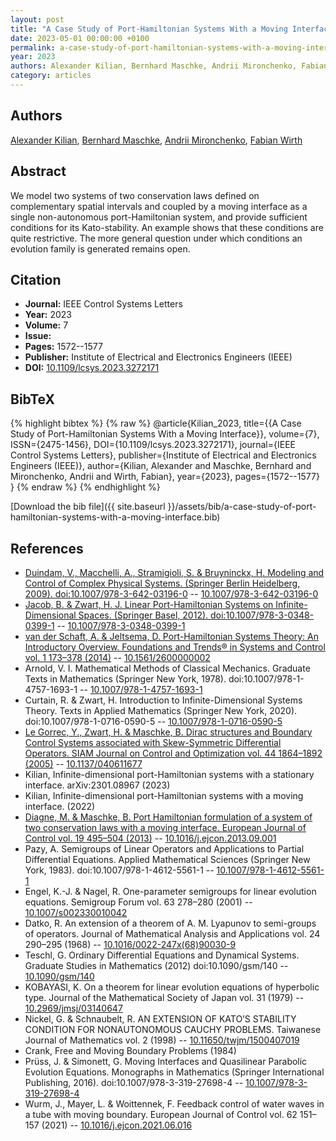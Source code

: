 ```yaml
---
layout: post
title: "A Case Study of Port-Hamiltonian Systems With a Moving Interface"
date: 2023-05-01 00:00:00 +0100
permalink: a-case-study-of-port-hamiltonian-systems-with-a-moving-interface
year: 2023
authors: Alexander Kilian, Bernhard Maschke, Andrii Mironchenko, Fabian Wirth
category: articles
---
```

 
## Authors
[Alexander Kilian](authors/alexander-kilian), [Bernhard Maschke](authors/bernhard-maschke), [Andrii Mironchenko](authors/andrii-mironchenko), [Fabian Wirth](authors/fabian-wirth)
 
## Abstract
We model two systems of two conservation laws defined on complementary spatial intervals and coupled by a moving interface as a single non-autonomous port-Hamiltonian system, and provide sufficient conditions for its Kato-stability. An example shows that these conditions are quite restrictive. The more general question under which conditions an evolution family is generated remains open.
 
## Citation
- **Journal:** IEEE Control Systems Letters
- **Year:** 2023
- **Volume:** 7
- **Issue:** 
- **Pages:** 1572--1577
- **Publisher:** Institute of Electrical and Electronics Engineers (IEEE)
- **DOI:** [10.1109/lcsys.2023.3272171](https://doi.org/10.1109/lcsys.2023.3272171)
 
## BibTeX
{% highlight bibtex %}
{% raw %}
@article{Kilian_2023,
  title={{A Case Study of Port-Hamiltonian Systems With a Moving Interface}},
  volume={7},
  ISSN={2475-1456},
  DOI={10.1109/lcsys.2023.3272171},
  journal={IEEE Control Systems Letters},
  publisher={Institute of Electrical and Electronics Engineers (IEEE)},
  author={Kilian, Alexander and Maschke, Bernhard and Mironchenko, Andrii and Wirth, Fabian},
  year={2023},
  pages={1572--1577}
}
{% endraw %}
{% endhighlight %}
 
[Download the bib file]({{ site.baseurl }}/assets/bib/a-case-study-of-port-hamiltonian-systems-with-a-moving-interface.bib)
 
## References
- [Duindam, V., Macchelli, A., Stramigioli, S. & Bruyninckx, H. Modeling and Control of Complex Physical Systems. (Springer Berlin Heidelberg, 2009). doi:10.1007/978-3-642-03196-0](modeling-and-control-of-complex-physical-systems) -- [10.1007/978-3-642-03196-0](https://doi.org/10.1007/978-3-642-03196-0)
- [Jacob, B. & Zwart, H. J. Linear Port-Hamiltonian Systems on Infinite-Dimensional Spaces. (Springer Basel, 2012). doi:10.1007/978-3-0348-0399-1](linear-port-hamiltonian-systems-on-infinite-dimensional-spaces) -- [10.1007/978-3-0348-0399-1](https://doi.org/10.1007/978-3-0348-0399-1)
- [van der Schaft, A. & Jeltsema, D. Port-Hamiltonian Systems Theory: An Introductory Overview. Foundations and Trends® in Systems and Control vol. 1 173–378 (2014)](port-hamiltonian-systems-theory-an-introductory-overview) -- [10.1561/2600000002](https://doi.org/10.1561/2600000002)
- Arnold, V. I. Mathematical Methods of Classical Mechanics. Graduate Texts in Mathematics (Springer New York, 1978). doi:10.1007/978-1-4757-1693-1 -- [10.1007/978-1-4757-1693-1](https://doi.org/10.1007/978-1-4757-1693-1)
- Curtain, R. & Zwart, H. Introduction to Infinite-Dimensional Systems Theory. Texts in Applied Mathematics (Springer New York, 2020). doi:10.1007/978-1-0716-0590-5 -- [10.1007/978-1-0716-0590-5](https://doi.org/10.1007/978-1-0716-0590-5)
- [Le Gorrec, Y., Zwart, H. & Maschke, B. Dirac structures and Boundary Control Systems associated with Skew-Symmetric Differential Operators. SIAM Journal on Control and Optimization vol. 44 1864–1892 (2005)](dirac-structures-and-boundary-control-systems-associated-with-skew-symmetric-differential-operators) -- [10.1137/040611677](https://doi.org/10.1137/040611677)
- Kilian, Infinite-dimensional port-Hamiltonian systems with a stationary interface. arXiv:2301.08967 (2023)
- Kilian, Infinite-dimensional port-Hamiltonian systems with a moving interface. (2022)
- [Diagne, M. & Maschke, B. Port Hamiltonian formulation of a system of two conservation laws with a moving interface. European Journal of Control vol. 19 495–504 (2013)](port-hamiltonian-formulation-of-a-system-of-two-conservation-laws-with-a-moving-interface) -- [10.1016/j.ejcon.2013.09.001](https://doi.org/10.1016/j.ejcon.2013.09.001)
- Pazy, A. Semigroups of Linear Operators and Applications to Partial Differential Equations. Applied Mathematical Sciences (Springer New York, 1983). doi:10.1007/978-1-4612-5561-1 -- [10.1007/978-1-4612-5561-1](https://doi.org/10.1007/978-1-4612-5561-1)
- Engel, K.-J. & Nagel, R. One-parameter semigroups for linear evolution equations. Semigroup Forum vol. 63 278–280 (2001) -- [10.1007/s002330010042](https://doi.org/10.1007/s002330010042)
- Datko, R. An extension of a theorem of A. M. Lyapunov to semi-groups of operators. Journal of Mathematical Analysis and Applications vol. 24 290–295 (1968) -- [10.1016/0022-247x(68)90030-9](https://doi.org/10.1016/0022-247x(68)90030-9)
- Teschl, G. Ordinary Differential Equations and Dynamical Systems. Graduate Studies in Mathematics (2012) doi:10.1090/gsm/140 -- [10.1090/gsm/140](https://doi.org/10.1090/gsm/140)
- KOBAYASI, K. On a theorem for linear evolution equations of hyperbolic type. Journal of the Mathematical Society of Japan vol. 31 (1979) -- [10.2969/jmsj/03140647](https://doi.org/10.2969/jmsj/03140647)
- Nickel, G. & Schnaubelt, R. AN EXTENSION OF KATO’S STABILITY CONDITION FOR NONAUTONOMOUS CAUCHY PROBLEMS. Taiwanese Journal of Mathematics vol. 2 (1998) -- [10.11650/twjm/1500407019](https://doi.org/10.11650/twjm/1500407019)
- Crank, Free and Moving Boundary Problems (1984)
- Prüss, J. & Simonett, G. Moving Interfaces and Quasilinear Parabolic Evolution Equations. Monographs in Mathematics (Springer International Publishing, 2016). doi:10.1007/978-3-319-27698-4 -- [10.1007/978-3-319-27698-4](https://doi.org/10.1007/978-3-319-27698-4)
- Wurm, J., Mayer, L. & Woittennek, F. Feedback control of water waves in a tube with moving boundary. European Journal of Control vol. 62 151–157 (2021) -- [10.1016/j.ejcon.2021.06.016](https://doi.org/10.1016/j.ejcon.2021.06.016)

